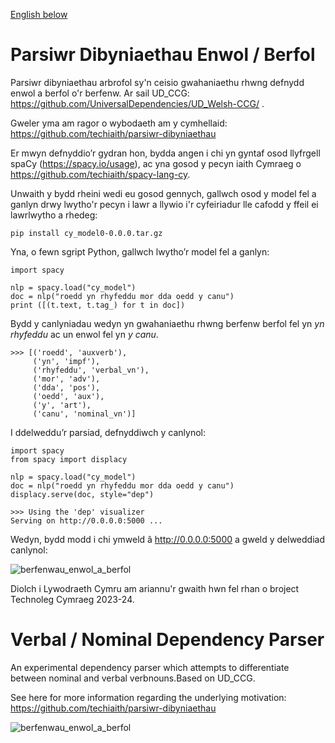 [English below](#verbal-nominal-dependency-parser)

# Parsiwr Dibyniaethau Enwol / Berfol
Parsiwr dibyniaethau arbrofol sy'n ceisio gwahaniaethu rhwng defnydd enwol a berfol o'r berfenw. Ar sail UD_CCG: https://github.com/UniversalDependencies/UD_Welsh-CCG/ .

Gweler yma am ragor o wybodaeth am y cymhellaid: https://github.com/techiaith/parsiwr-dibyniaethau

Er mwyn defnyddio’r gydran hon, bydda angen i chi yn gyntaf osod llyfrgell spaCy (https://spacy.io/usage), ac yna gosod y pecyn iaith Cymraeg o https://github.com/techiaith/spacy-lang-cy.

Unwaith y bydd rheini wedi eu gosod gennych, gallwch osod y model fel a ganlyn drwy lwytho'r pecyn i lawr a llywio i'r cyfeiriadur lle cafodd y ffeil ei lawrlwytho a rhedeg:

`pip install cy_model0-0.0.0.tar.gz` 

Yna, o fewn sgript Python, gallwch lwytho’r model fel a ganlyn:

```
import spacy

nlp = spacy.load("cy_model")
doc = nlp("roedd yn rhyfeddu mor dda oedd y canu")
print ([(t.text, t.tag_) for t in doc])

```
Bydd y canlyniadau wedyn yn gwahaniaethu rhwng berfenw berfol fel yn _yn rhyfeddu_ ac un enwol fel yn _y canu_.
```
>>> [('roedd', 'auxverb'),
     ('yn', 'impf'),
     ('rhyfeddu', 'verbal_vn'),
     ('mor', 'adv'),
     ('dda', 'pos'),
     ('oedd', 'aux'),
     ('y', 'art'),
     ('canu', 'nominal_vn')]
```

I ddelweddu’r parsiad, defnyddiwch y canlynol:

```
import spacy
from spacy import displacy

nlp = spacy.load("cy_model")
doc = nlp("roedd yn rhyfeddu mor dda oedd y canu")
displacy.serve(doc, style="dep")

>>> Using the 'dep' visualizer
Serving on http://0.0.0.0:5000 ...
```
Wedyn, bydd modd i chi ymweld â http://0.0.0.0:5000 a gweld y delweddiad canlynol:

![berfenwau_enwol_a_berfol](https://github.com/techiaith/parsiwr_dibyniaethau_enwol_berfol/assets/10194573/3e40ae8f-751f-49f3-97cb-908ec81bb473)

Diolch i Lywodraeth Cymru am ariannu'r gwaith hwn fel rhan o broject Technoleg Cymraeg 2023-24. 

# Verbal / Nominal Dependency Parser
An experimental dependency parser which attempts to differentiate between nominal and verbal verbnouns.Based on UD_CCG.

See here for more information regarding the underlying motivation: https://github.com/techiaith/parsiwr-dibyniaethau

![berfenwau_enwol_a_berfol](https://github.com/techiaith/parsiwr_dibyniaethau_enwol_berfol/assets/10194573/3e40ae8f-751f-49f3-97cb-908ec81bb473)
